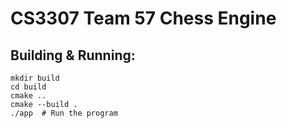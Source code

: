 # CS3307 Team 57 Chess Engine

## Building & Running:
```shell
mkdir build
cd build
cmake ..
cmake --build .
./app  # Run the program
```